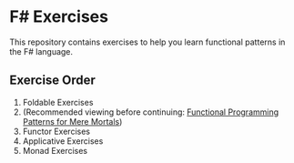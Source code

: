 # F# Exercises

This repository contains exercises to help you learn functional patterns in the F# language.

## Exercise Order
1. Foldable Exercises
2. (Recommended viewing before continuing: [Functional Programming Patterns for Mere Mortals][1])
3. Functor Exercises
4. Applicative Exercises
5. Monad Exercises

[1]: https://www.youtube.com/watch?v=v9QGWbGppis
